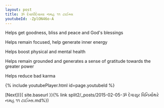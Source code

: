 ```yaml
---
layout: post
title: ૐ દેવાધીદેવાયા નમહ ૧૧ ટાઈમ્સ
youtubeId: -ZplON46o-A
---
```

 
 
Helps get goodness, bliss and peace and God's blessings
 
Helps remain focused, help generate inner energy 
 
Helps boost physical and mental health 
 
Helps remain grounded and generates a sense of gratitude towards the greater power 
 
Helps reduce bad karma
 
 
 
 


{% include youtubePlayer.html id=page.youtubeId %}
 
[Next]({{ site.baseurl }}{% link  split2/_posts/2015-02-05-ૐ દેવાસુર વિનિર્માથરે નમહ ૧૧ ટાઈમ્સ.md%})
 
